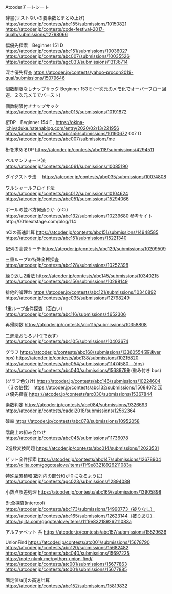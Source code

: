 Atcoderチートシート

辞書(リストないの要素数とまとめ上げ)　
https://atcoder.jp/contests/abc155/submissions/10150821
https://atcoder.jp/contests/code-festival-2017-qualb/submissions/12798066

幅優先探索　Beginner 151 D 
https://atcoder.jp/contests/abc151/submissions/10036027
https://atcoder.jp/contests/abc007/submissions/10035526
https://atcoder.jp/contests/agc033/submissions/13136714

深さ優先探査
https://atcoder.jp/contests/yahoo-procon2019-qual/submissions/15079646

個数制限なしナップサック Beginner 153 E (一次元のメモ化でオーバーフロー回避、２次元メモでバースト)

個数制限付きナップサック
https://atcoder.jp/contests/abc015/submissions/10191872

桁DP　Beginner 154 E ,
https://okina-ichiyaduke.hatenablog.com/entry/2020/02/13/221956
https://atcoder.jp/contests/abc155/submissions/10190672
007 D
https://atcoder.jp/contests/abc007/submissions/me

桁を求めるDP
https://atcoder.jp/contests/abc118/submissions/4294511

ベルマンフォード法　
https://atcoder.jp/contests/abc061/submissions/10085190

ダイクストラ法　
https://atcoder.jp/contests/abc035/submissions/10074808

ワルシャールフロイド法
https://atcoder.jp/contests/abc012/submissions/10104624
https://atcoder.jp/contests/abc051/submissions/15294066

ボールの並べ方何通りか（nCi）
https://atcoder.jp/contests/abc132/submissions/10239680
参考サイトhttp://001nextstage.com/blog/114

nCiの高速計算
https://atcoder.jp/contests/abc151/submissions/14948585
https://atcoder.jp/contests/abc151/submissions/15221340

配列の高速サーチ
https://atcoder.jp/contests/abc129/submissions/10209509

三重ループの特殊全権探査
https://atcoder.jp/contests/abc128/submissions/10252398

繰り返し2乗法
https://atcoder.jp/contests/abc145/submissions/10340215
https://atcoder.jp/contests/abc156/submissions/10298149

排他的論理わ
https://atcoder.jp/contests/abc121/submissions/10340892
https://atcoder.jp/contests/agc035/submissions/12798249

1重ループ全件探査（面白い）
https://atcoder.jp/contests/abc116/submissions/4652306

再帰関数
https://atcoder.jp/contests/abc115/submissions/10358808

二進法おもろい(-2で表す)
https://atcoder.jp/contests/abc105/submissions/10403674

グラフ
https://atcoder.jp/contests/abc168/submissions/13360554(高速ver bps)
https://atcoder.jp/contests/abc138/submissions/10215820
https://atcoder.jp/contests/abc054/submissions/11474580　(dps)
https://atcoder.jp/contests/abc040/submissions/15689799 (重み付き bps)

(グラフ色分け)
https://atcoder.jp/contests/abc146/submissions/10224604
（３の倍数）
https://atcoder.jp/contests/abc132/submissions/15084072
深さ優先探査
https://atcoder.jp/contests/arc030/submissions/15367844

素数判定
https://atcoder.jp/contests/abc084/submissions/9326693
https://atcoder.jp/contests/caddi2018/submissions/12562364

確率
https://atcoder.jp/contests/abc078/submissions/10952058

階段上の組み合わせ
https://atcoder.jp/contests/abc045/submissions/11736078

2進数変換問題
https://atcoder.jp/contests/abc014/submissions/12023531

ビット全件探索
https://atcoder.jp/contests/abc147/submissions/12678904
https://qiita.com/gogotealove/items/11f9e83218926211083a

特殊型累積和(数列内の部分和が０になるように)
https://atcoder.jp/contests/agc023/submissions/12894088

小数点誤差処理
https://atcoder.jp/contests/abc169/submissions/13905898

Bit全探査(intertool)
https://atcoder.jp/contests/abc173/submissions/14990773（被りなし）
https://atcoder.jp/contests/abc165/submissions/12623144（被りあり）
https://qiita.com/gogotealove/items/11f9e83218926211083a

アルファベット 系
https://atcoder.jp/contests/abc157/submissions/15529636

UnionFind
https://atcoder.jp/contests/atc001/submissions/15678790  
https://atcoder.jp/contests/abc120/submissions/15682482
https://atcoder.jp/contests/abc040/submissions/15697225
https://note.nkmk.me/python-union-find/
https://atcoder.jp/contests/atc001/submissions/15677863
https://atcoder.jp/contests/atc001/submissions/15677885

固定値/a[i]の高速計算
https://atcoder.jp/contests/abc152/submissions/15819832